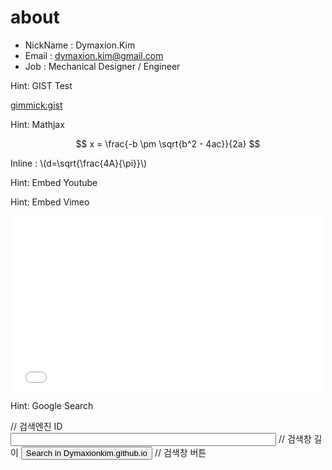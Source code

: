 # about

* NickName : Dymaxion.Kim
* Email : dymaxion.kim@gmail.com
* Job : Mechanical Designer / Engineer

Hint: GIST Test

[gimmick:gist](adf22c7c98696ffca4be)


<script src="https://gist.github.com/dymaxionkim/adf22c7c98696ffca4be.js"></script>

Hint: Mathjax

$$ x = \frac{-b \pm \sqrt{b^2 - 4ac}}{2a} $$

Inline : \\(d=\sqrt{\frac{4A}{\pi}}\\)

Hint: Embed Youtube

[](https://www.youtube.com/watch?v=PU4oXnMg3rE)

Hint: Embed Vimeo

<div class="content">
    <div class="embed-container">
        <iframe src="//player.vimeo.com/video/70385914" width="500" height="281" frameborder="0" webkitallowfullscreen mozallowfullscreen allowfullscreen></iframe>
    </div>
</div>


Hint: Google Search

<form action="http://www.google.co.kr/cse" id="cse-search-box" target="_blank">
  <div>
    <input type="hidden" name="cx" value="014003260330693058632:stq-ikka09w" /> // 검색엔진 ID
    <input type="hidden" name="ie" value="UTF-8" /> 
    <input type="text" name="q" size="50" /> // 검색창 길이
    <input type="submit" name="sa" value="Search in Dymaxionkim.github.io" /> // 검색창 버튼
  </div>
</form>
<script type="text/javascript" src="http://www.google.co.kr/coop/cse/brand?form=cse-search-box&lang=ko"></script>
<br />




